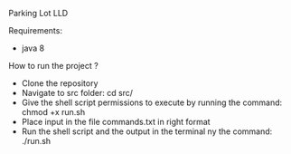 Parking Lot LLD

Requirements:
- java 8

How to run the project ?
- Clone the repository
- Navigate to src folder:
cd src/
- Give the shell script permissions to execute by running the command:
chmod +x run.sh
- Place input in the file commands.txt in right format
- Run the shell script and the output in the terminal ny the command:
./run.sh